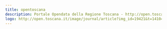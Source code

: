 ```yaml
---
title: opentoscana
description: Portale Opendata della Regione Toscana - http://open.toscana.it
logo: http://open.toscana.it/image/journal/article?img_id=19421&t=1410428553255
---
```

